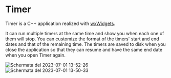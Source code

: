 # Timer
Timer is a C++ application realized with [wxWidgets](https://github.com/wxWidgets/wxWidgets).

It can run multiple timers at the same time and show you when each one of them will stop.
You can customize the format of the timers' start and end dates and that of the remaining time.
The timers are saved to disk when you close the application so that they can resume and have the same end date when you open Timer again.

![Schermata del 2023-07-01 13-52-26](https://github.com/loremol/Timer/assets/37514923/e2cf6ffb-96d0-4083-9746-2ba2db5968b0)
![Schermata del 2023-07-01 13-50-33](https://github.com/loremol/Timer/assets/37514923/caae25ff-3659-4d3b-a962-ab74be185874)
